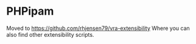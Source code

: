 # PHPipam

Moved to https://github.com/rhjensen79/vra-extensibility
Where you can also find other extensibility scripts. 
